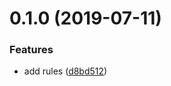 <a name="0.1.0"></a>

# 0.1.0 (2019-07-11)

### Features

- add rules ([d8bd512](https://github.com/xianshenglu/eslint-config-vue/commit/d8bd512))
